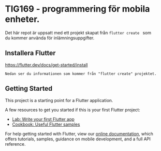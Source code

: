 # TIG169 - programmering för mobila enheter.

Det här repot är uppsatt med ett projekt skapat från `flutter create ` som du kommer använda för inlämningsuppgifter.



## Installera Flutter

https://flutter.dev/docs/get-started/install

`Nedan ser du informationen som kommer från "flutter create" projektet.`

## Getting Started

This project is a starting point for a Flutter application.

A few resources to get you started if this is your first Flutter project:

- [Lab: Write your first Flutter app](https://flutter.dev/docs/get-started/codelab)
- [Cookbook: Useful Flutter samples](https://flutter.dev/docs/cookbook)

For help getting started with Flutter, view our
[online documentation](https://flutter.dev/docs), which offers tutorials,
samples, guidance on mobile development, and a full API reference.
